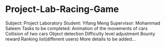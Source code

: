 # Project-Lab-Racing-Game
Subject: Project Laboratory 
Student: Yifang Meng    Supervisor: Mohammad Saleem
Tasks to be completed:
  Animation of the movements of cars
	Collision of two cars
	Object detection
	Difficulty level adjustment
	Bounty reward
	Ranking list(different users)
	More details to be added...
